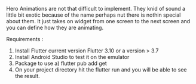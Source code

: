 Hero Animations are not that difficult 
to implement. They knid of sound a little bit
exotic because of the name perhaps nut there
is nothin special about them. 
It just takes on  widget from one screen to 
the next screen and you can define how they are animating.


Requirements :
1) Install Flutter current version Flutter 3.10  or a version > 3.7
2) Install Android Studio to test it on the emulator
3) Package to use
   a) flutter pub add get
4) On your project directory hit the flutter run and you will be able to see the result.
